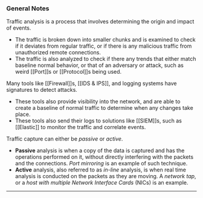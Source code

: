 ### General Notes

Traffic analysis is a process that involves determining the origin and impact of events. 
- The traffic is broken down into smaller chunks and is examined to check if it deviates from regular traffic, or if there is any malicious traffic from unauthorized remote connections.
- The traffic is also analyzed to check if there any trends that either match baseline normal behavior, or that of an adversary or attack, such as weird [[Port]]s or [[Protocol]]s being used.

Many tools like [[Firewall]]s, [[IDS & IPS]], and logging systems have signatures to detect attacks.
- These tools also provide visibility into the network, and are able to create a baseline of normal traffic to determine when any changes take place.
- These tools also send their logs to solutions like [[SIEM]]s, such as [[Elastic]] to monitor the traffic and correlate events.

Traffic capture can either be *passive* or *active*.
- **Passive** analysis is when a copy of the data is captured and has the operations performed on it, without directly interfering with the packets and the connections. *Port mirroring* is an example of such technique.
- **Active** analysis, also referred to as *in-line* analysis, is when real time analysis is conducted on the packets as they are moving. A *network tap*, or a *host with multiple Network Interface Cards* (NICs) is an example.

---


